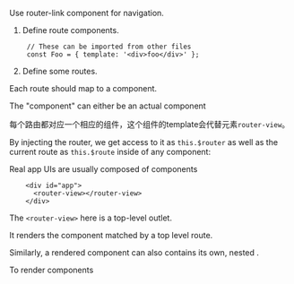 Use router-link component for navigation.

1. Define route components.

        // These can be imported from other files
        const Foo = { template: '<div>foo</div>' };

2. Define some routes.

Each route should map to a component.

The "component" can either be an actual component

每个路由都对应一个相应的组件，这个组件的template会代替元素`router-view`。 

By injecting the router, we get access to it as `this.$router` as well as the current route as `this.$route` inside of any component:

Real app UIs are usually composed of components 

        <div id="app">
          <router-view></router-view>
        </div>
        
The `<router-view>` here is a top-level outlet.

It renders the component matched by a top level route.

Similarly, a rendered component can also contains its own, nested <router-view>.

To render components 



